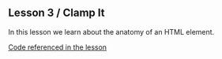 ## Lesson 3 / Clamp It  

In this lesson we learn about the anatomy of an HTML element.

[Code referenced in the lesson](https://github.com/scottusrobus/become-a-web-developer/raw/master/01-html-starter/03-clamp-it/index.html)
